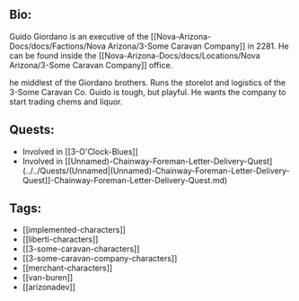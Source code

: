 ## Bio:

Guido Giordano is an executive of the [[Nova-Arizona-Docs/docs/Factions/Nova Arizona/3-Some Caravan Company]] in 2281. He can be found inside the [[Nova-Arizona-Docs/docs/Locations/Nova Arizona/3-Some Caravan Company]] office.

he middlest of the Giordano brothers. Runs the storelot and logistics of the 3-Some Caravan Co. Guido is tough, but playful. He wants the company to start trading chems and liquor.

## Quests:

- Involved in [[3-O'Clock-Blues]]
- Involved in [[Unnamed)-Chainway-Foreman-Letter-Delivery-Quest](../../Quests/(Unnamed|(Unnamed)-Chainway-Foreman-Letter-Delivery-Quest]]-Chainway-Foreman-Letter-Delivery-Quest.md)

## Tags:

- [[implemented-characters]]
- [[liberti-characters]]
- [[3-some-caravan-characters]]
- [[3-some-caravan-company-characters]]
- [[merchant-characters]]
- [[van-buren]]
- [[arizonadev]]